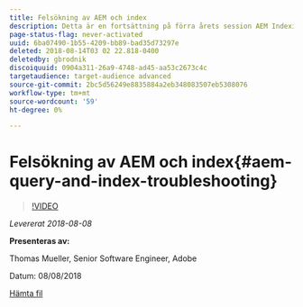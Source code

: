 ```yaml
---
title: Felsökning av AEM och index
description: Detta är en fortsättning på förra årets session AEM Indexing och JCR Query. Det täcker samma ämnen, men med helt nytt innehåll och överlappar inte alls den äldre presentationen. Nya funktioner i AEM 6.4 ingår också.
page-status-flag: never-activated
uuid: 6ba07490-1b55-4209-bb89-bad35d73297e
deleted: 2018-08-14T03 02 22.818-0400
deletedby: gbrodnik
discoiquuid: 0904a311-26a9-4748-ad45-aa53c2673c4c
targetaudience: target-audience advanced
source-git-commit: 2bc5d56249e8835884a2eb348083507eb5308076
workflow-type: tm+mt
source-wordcount: '59'
ht-degree: 0%

---
```



# Felsökning av AEM och index{#aem-query-and-index-troubleshooting}

>[!VIDEO](https://video.tv.adobe.com/v/23270/?quality=9)

*Levererat 2018-08-08*

**Presenteras av:**

Thomas Mueller, Senior Software Engineer, Adobe

Datum: 08/08/2018

[Hämta fil](assets/20180808-gems-adobe+cloud+platform-experience+system+of+record-1.pdf)

<!--
[Get back to the Overview](https://helpx.adobe.com/experience-manager/kt/eseminars/gems/aem-index.html)
-->
